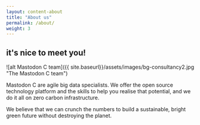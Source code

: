 ```yaml
---
layout: content-about
title: "About us"
permalink: /about/
weight: 3
---
```

## it's nice to meet you!

![alt Mastodon C team]({{ site.baseurl}}/assets/images/bg-consultancy2.jpg "The Mastodon C team")

Mastodon C are agile big data specialists. We offer the open source technology platform and the skills to help you realise that potential, and we do it all on zero carbon infrastructure.

We believe that we can crunch the numbers to build a sustainable, bright green future without destroying the planet.

